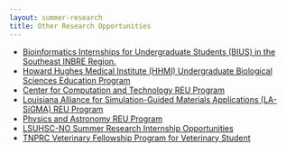 ```yaml
---
layout: summer-research
title: Other Research Opportunities
---
```


- [Bioinformatics Internships for Undergraduate Students (BIUS) in the Southeast INBRE Region.][1]
- [Howard Hughes Medical Institute (HHMI) Undergraduate Biological Sciences Education Program][2]
- [Center for Computation and Technology REU Program][3]
- [Louisiana Alliance for Simulation-Guided Materials Applications (LA-SiGMA) REU Program][4]
- [Physics and Astronomy REU Program][5]
- [LSUHSC-NO Summer Research Internship Opportunities][6]
- [TNPRC Veterinary Fellowship Program for Veterinary Student][7]

[1]: http://www.programofdistinction.info/
[2]: http://research.lsu.edu/UndergraduateResearch/HHMI/item39171.html
[3]: http://reu.cct.lsu.edu/
[4]: http://www.institute.loni.org/lasigma/reu/apply/index.php
[5]: http://www.phys.lsu.edu/newwebsite/undergraduate/reu_program/
[6]: http://www.medschool.lsuhsc.edu/genetics/summer_student_program.aspx
[7]: http://www.tnprc.tulane.edu/training_summer.html